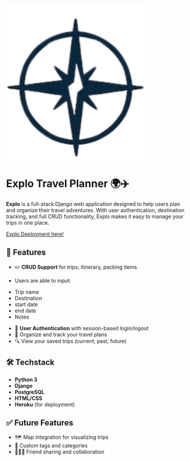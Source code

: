 ![Explo Logo](/travel/static/images/explo-logo.svg)

# Explo Travel Planner 🌍✈️

**Explo** is a full-stack Django web application designed to help users plan and organize their travel adventures. With user authentication, destination tracking, and full CRUD functionality, Explo makes it easy to manage your trips in one place.

[Explo Deployment here!](https://django-explo-a9503c630d2d.herokuapp.com//)

## 🚀 Features

- ✏️ **CRUD Support** for trips, itinerary, packing items

- Users are able to input:
* Trip name
* Destination
* start date
* end date
* Notes

- 👥 **User Authentication** with session-based login/logout
- 📅 Organize and track your travel plans
- 🔍 View your saved trips (current, past, future)

## 🛠️ Techstack

- **Python 3**
- **Django**
- **PostgreSQL**
- **HTML/CSS**
- **Heroku** (for deployment)


## ✅ Future Features

* 🗺️ Map integration for visualizing trips
* 📌 Custom tags and categories
* 🧑‍🤝‍🧑 Friend sharing and collaboration